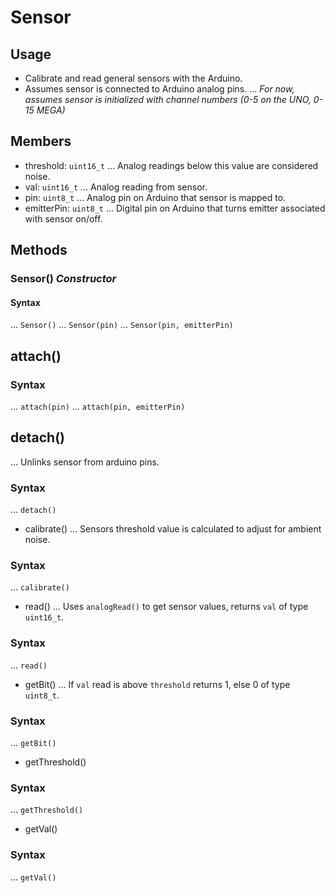 # Sensor

## Usage

* Calibrate and read general sensors with the Arduino.
* Assumes sensor is connected to Arduino analog pins.
... *For now, assumes sensor is initialized with channel numbers (0-5  on the UNO, 0-15 MEGA)*

## Members

* threshold: `uint16_t`
... Analog readings below this value are considered noise.
* val: `uint16_t`
... Analog reading from sensor.
* pin: `uint8_t`
... Analog pin on Arduino that sensor is mapped to.
* emitterPin: `uint8_t`
... Digital pin on Arduino that turns emitter associated with sensor on/off. 

## Methods

### Sensor() *Constructor*
#### Syntax
... `Sensor()`
... `Sensor(pin)`
... `Sensor(pin, emitterPin)`
## attach()
### Syntax
... `attach(pin)`
... `attach(pin, emitterPin)`
## detach()
... Unlinks sensor from arduino pins.
### Syntax
... `detach()`
* calibrate()
... Sensors threshold value is calculated to adjust for ambient noise.
### Syntax
... `calibrate()`
* read()
... Uses `analogRead()` to get sensor values, returns `val` of type `uint16_t`.
### Syntax
... `read()`
* getBit()
... If `val` read is above `threshold` returns 1, else 0 of type `uint8_t`.
### Syntax
... `getBit()`
* getThreshold()
### Syntax
... `getThreshold()`
* getVal()
### Syntax
... `getVal()`
